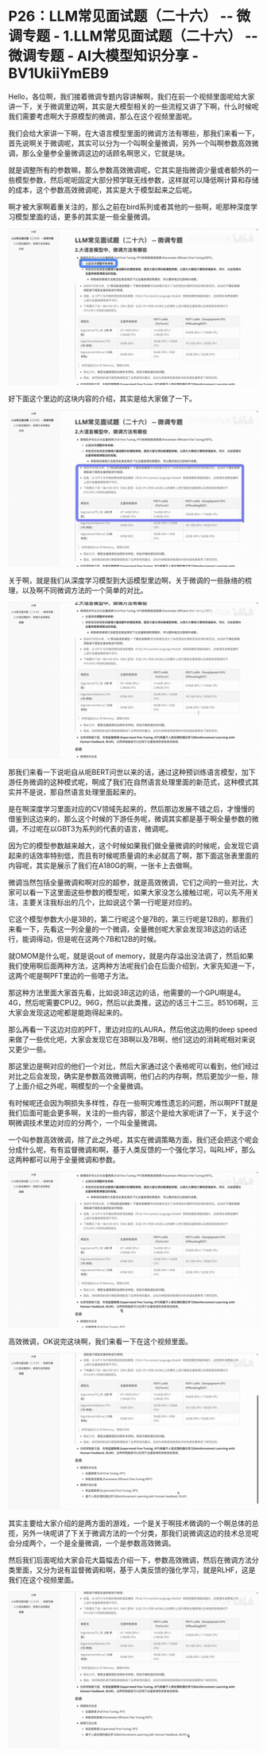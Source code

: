 # P26：LLM常见面试题（二十六） -- 微调专题 - 1.LLM常见面试题（二十六） -- 微调专题 - AI大模型知识分享 - BV1UkiiYmEB9

Hello，各位啊，我们接着微调专题内容讲解啊，我们在前一个视频里面呢给大家讲一下，关于微调里边啊，其实是大模型相关的一些流程又讲了下啊，什么时候呢我们需要考虑啊大于原模型的微调，那么在这个视频里面呢。

我们会给大家讲一下啊，在大语言模型里面的微调方法有哪些，那我们来看一下，首先说啊关于微调呢，其实可以分为一个叫啊全量微调，另外一个叫啊参数高效微调，那么全量参全量微调这边的话顾名啊思义，它就是块。

就是调整所有的参数嘛，那么参数高效微调呢，它其实是指微调少量或者额外的一些模型参数，然后呢呃固定大部分预学联无线参数，这样就可以降低啊计算和存储的成本，这个参数高效微调呢，其实是大于模型起来之后呢。

啊才被大家啊着重关注的，那么之前在bird系列或者其他的一些啊，呃那种深度学习模型里面的话，更多的其实是一些全量微调。



![](img/ed4eef35048edf95ce8da0393ae934a1_1.png)

好下面这个里边的这块内容的介绍，其实是给大家做了一下。

![](img/ed4eef35048edf95ce8da0393ae934a1_3.png)

关于啊，就是我们从深度学习模型到大运模型里边啊，关于微调的一些脉络的梳理，以及啊不同微调方法的一个简单的对比。



![](img/ed4eef35048edf95ce8da0393ae934a1_5.png)

那我们来看一下说呃自从呃BERT问世以来的话，通过这种预训练语言模型，加下游任务微调的这种模式呢，啊成了我们在自然语言处理里面的新范式，这种模式其实并不是说，那自然语言处理里面起来的。

是在啊深度学习里面对应的CV领域先起来的，然后那边发展不错之后，才慢慢的借鉴到这边来的，那么这个时候的下游任务呢，微调其实都是基于啊全量参数的微调，不过呢在以GBT3为系列的代表的语言，微调呢。

因为它的模型参数越来越大，这个时候如果我们做全量微调的时候呢，会发现它调起来的话效率特别低，而且有时候呢质量调的未必就高了啊，那下面这张表里面的内容呢，其实是展示了我们在A180G的啊，一张卡上去做啊。

微调当然包括全量微调和啊对应的超参，就是高效微调，它们之间的一些对比，大家可以看一下这里面这些参数的模型呢，如果大家没怎么接触过呢，可以先不用关注，主要关注我标出的几个，比如说这个第一行呢是对应的。

它这个模型参数大小是3B的，第二行呢这个是7B的，第三行呢是12B的，那我们来看一下，先看这一列全量的一个微调，全量微创呢大家会发现3B这边的话还行，能调得动，但是呢在这两个7B和12B的时候。

就OMOM是什么呢，就是说out of memory，就是内存溢出没法调了，然后如果我们使用啊后面两种方法，这两种方法呢我们会在后面介绍到，大家先知道一下，这两个呢是啊PFT里边的一些嗯子方法。

那这种方法里面大家首先看，比如说3B这边的话，他需要的一个GPU啊是4。4G，然后呢需要CPU2。96G，然后以此类推，这边的话三十二三。85106啊，三大家会发现这边呢都是能跑得起来的。

那么再看一下这边对应的PFT，里边对应的LAURA，然后他这边用的deep speed来做了一些优化吧，大家会发现它在3B啊以及7B啊，他们这边的消耗呢相对来说又更少一些。

那这里边是啊对应的他们一个对比，然后大家通过这个表格呢可以看到，他们经过对比之后会发现，确实是参数高效微调啊，他们占的内存啊，然后更加少一些，除了上面介绍之外呢，啊模型的一个全量微调。

有时候呢还会因为啊损失多样性，存在一些啊灾难性遗忘的问题，所以啊PFT就是我们后面可能会更多啊，关注的一些内容，那这个是给大家呃讲了一下，关于这个啊微调技术里边对应的分两个，一个叫全量微调。

一个叫参数高效微调，除了此之外呢，其实在微调策略方面，我们还会把这个呢会分成什么呢，有有监督微调和啊，基于人类反馈的一个强化学习，叫RLHF，那么这两种都可以用于全量微调和参数。



![](img/ed4eef35048edf95ce8da0393ae934a1_7.png)

高效微调，OK说完这块啊，我们来看一下在这个视频里面。

![](img/ed4eef35048edf95ce8da0393ae934a1_9.png)

其实主要给大家介绍的是两方面的游戏，一个是关于啊技术微调的一个啊总体的总揽，另外一块呢讲了下关于微调方法的一个分类，那我们说微调这边的技术总览呢会分成两个，一个是全量微调，一个是参数高效微调。

然后我们后面呢给大家会花大篇幅去介绍一下，参数高效微调，然后在微调方法分类里面，又分为说有监督微调和啊，基于人类反馈的强化学习，就是RLHF，这是我们在这个视频里面。



![](img/ed4eef35048edf95ce8da0393ae934a1_11.png)